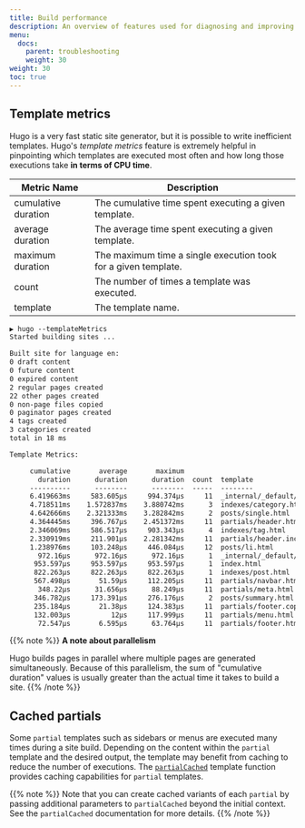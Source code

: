 ```yaml
---
title: Build performance
description: An overview of features used for diagnosing and improving performance issues in site builds.
menu:
  docs:
    parent: troubleshooting
    weight: 30
weight: 30
toc: true
---
```


## Template metrics

Hugo is a very fast static site generator, but it is possible to write
inefficient templates. Hugo's _template metrics_ feature is extremely helpful
in pinpointing which templates are executed most often and how long those
executions take **in terms of CPU time**.

| Metric Name         | Description                                                    |
| ------------------- | -------------------------------------------------------------- |
| cumulative duration | The cumulative time spent executing a given template.          |
| average duration    | The average time spent executing a given template.             |
| maximum duration    | The maximum time a single execution took for a given template. |
| count               | The number of times a template was executed.                   |
| template            | The template name.                                             |

```txt
▶ hugo --templateMetrics
Started building sites ...

Built site for language en:
0 draft content
0 future content
0 expired content
2 regular pages created
22 other pages created
0 non-page files copied
0 paginator pages created
4 tags created
3 categories created
total in 18 ms

Template Metrics:

     cumulative       average       maximum
       duration      duration      duration  count  template
     ----------      --------      --------  -----  --------
     6.419663ms     583.605µs     994.374µs     11  _internal/_default/rss.xml
     4.718511ms    1.572837ms    3.880742ms      3  indexes/category.html
     4.642666ms    2.321333ms    3.282842ms      2  posts/single.html
     4.364445ms     396.767µs    2.451372ms     11  partials/header.html
     2.346069ms     586.517µs     903.343µs      4  indexes/tag.html
     2.330919ms     211.901µs    2.281342ms     11  partials/header.includes.html
     1.238976ms     103.248µs     446.084µs     12  posts/li.html
       972.16µs      972.16µs      972.16µs      1  _internal/_default/sitemap.xml
      953.597µs     953.597µs     953.597µs      1  index.html
      822.263µs     822.263µs     822.263µs      1  indexes/post.html
      567.498µs       51.59µs     112.205µs     11  partials/navbar.html
       348.22µs      31.656µs      88.249µs     11  partials/meta.html
      346.782µs     173.391µs     276.176µs      2  posts/summary.html
      235.184µs       21.38µs     124.383µs     11  partials/footer.copyright.html
      132.003µs          12µs     117.999µs     11  partials/menu.html
       72.547µs       6.595µs      63.764µs     11  partials/footer.html
```

{{% note %}}
**A note about parallelism**

Hugo builds pages in parallel where multiple pages are generated
simultaneously. Because of this parallelism, the sum of "cumulative duration"
values is usually greater than the actual time it takes to build a site.
{{% /note %}}

## Cached partials

Some `partial` templates such as sidebars or menus are executed many times
during a site build. Depending on the content within the `partial` template and
the desired output, the template may benefit from caching to reduce the number
of executions. The [`partialCached`][partialcached] template function provides
caching capabilities for `partial` templates.

{{% note %}}
Note that you can create cached variants of each `partial` by passing additional
parameters to `partialCached` beyond the initial context. See the
`partialCached` documentation for more details.
{{% /note %}}

[partialCached]: /functions/partials/includecached
